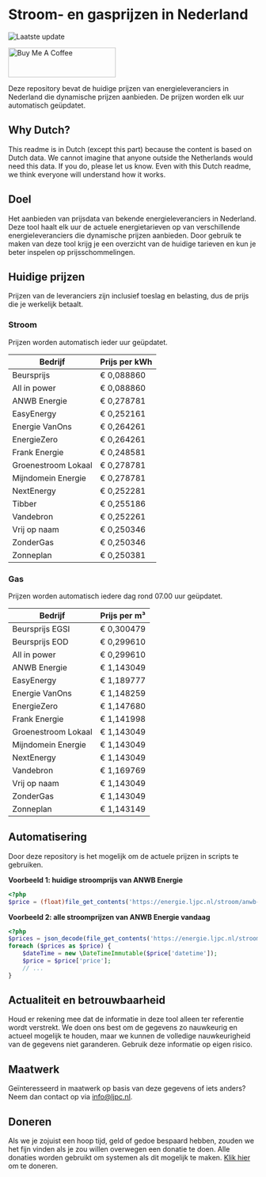 # Stroom- en gasprijzen in Nederland

![Laatste update](https://img.shields.io/badge/laatste%20update-2025--08--21%2001%3A00%20CET-brightgreen)

<a href="https://www.buymeacoffee.com/Lars-" target="_blank"><img src="https://cdn.buymeacoffee.com/buttons/v2/default-orange.png" alt="Buy Me A Coffee" height="60" style="height: 60px !important;width: 217px !important;" ></a>

Deze repository bevat de huidige prijzen van energieleveranciers in Nederland die dynamische prijzen aanbieden. De prijzen worden elk uur automatisch geüpdatet.

## Why Dutch?

This readme is in Dutch (except this part) because the content is based on Dutch data. We cannot imagine that anyone outside the Netherlands would need this data. If you do, please let us know. Even with this Dutch readme, we think
everyone will understand how it works.

## Doel

Het aanbieden van prijsdata van bekende energieleveranciers in Nederland. Deze tool haalt elk uur de actuele energietarieven op van verschillende energieleveranciers die dynamische prijzen aanbieden. Door gebruik te maken van deze tool
krijg je een overzicht van de huidige tarieven en kun je beter inspelen op prijsschommelingen.

## Huidige prijzen

Prijzen van de leveranciers zijn inclusief toeslag en belasting, dus de prijs die je werkelijk betaalt.

### Stroom

Prijzen worden automatisch ieder uur geüpdatet.

 Bedrijf | Prijs per kWh 
---------|---------------
Beursprijs | € 0,088860
All in power | € 0,088860
ANWB Energie | € 0,278781
EasyEnergy | € 0,252161
Energie VanOns | € 0,264261
EnergieZero | € 0,264261
Frank Energie | € 0,248581
Groenestroom Lokaal | € 0,278781
Mijndomein Energie | € 0,278781
NextEnergy | € 0,252281
Tibber | € 0,255186
Vandebron | € 0,252261
Vrij op naam | € 0,250346
ZonderGas | € 0,250346
Zonneplan | € 0,250381


### Gas

Prijzen worden automatisch iedere dag rond 07.00 uur geüpdatet.

 Bedrijf | Prijs per m³ 
---------|--------------
Beursprijs EGSI | € 0,300479
Beursprijs EOD | € 0,299610
All in power | € 0,299610
ANWB Energie | € 1,143049
EasyEnergy | € 1,189777
Energie VanOns | € 1,148259
EnergieZero | € 1,147680
Frank Energie | € 1,141998
Groenestroom Lokaal | € 1,143049
Mijndomein Energie | € 1,143049
NextEnergy | € 1,143049
Vandebron | € 1,169769
Vrij op naam | € 1,143049
ZonderGas | € 1,143049
Zonneplan | € 1,143149


## Automatisering

Door deze repository is het mogelijk om de actuele prijzen in scripts te gebruiken.

**Voorbeeld 1: huidige stroomprijs van ANWB Energie**

```php
<?php
$price = (float)file_get_contents('https://energie.ljpc.nl/stroom/anwb-energie-nu.txt');

```

**Voorbeeld 2: alle stroomprijzen van ANWB Energie vandaag**

```php
<?php
$prices = json_decode(file_get_contents('https://energie.ljpc.nl/stroom/all-in-power-vandaag.json'),true);
foreach ($prices as $price) {
    $dateTime = new \DateTimeImmutable($price['datetime']);
    $price = $price['price'];
    // ...
}
```

## Actualiteit en betrouwbaarheid

Houd er rekening mee dat de informatie in deze tool alleen ter referentie wordt verstrekt. We doen ons best om de gegevens zo nauwkeurig en actueel mogelijk te houden, maar we kunnen de volledige nauwkeurigheid van de gegevens niet
garanderen. Gebruik deze informatie op eigen risico.

## Maatwerk

Geïnteresseerd in maatwerk op basis van deze gegevens of iets anders? Neem dan contact op
via [info@ljpc.nl](mailto:info@ljpc.nl?subject=Energie%20prijzen).

## Doneren

Als we je zojuist een hoop tijd, geld of gedoe bespaard hebben, zouden we het fijn vinden als je zou willen overwegen een
donatie te doen. Alle donaties worden gebruikt om systemen als dit mogelijk te
maken. [Klik hier](https://www.buymeacoffee.com/Lars-) om te doneren.
